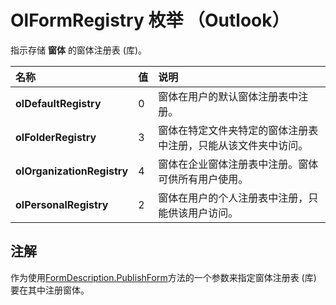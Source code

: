 
# OlFormRegistry 枚举 （Outlook）

指示存储 **窗体** 的窗体注册表 (库)。



|**名称**|**值**|**说明**|
|:-----|:-----|:-----|
|**olDefaultRegistry**|0|窗体在用户的默认窗体注册表中注册。|
|**olFolderRegistry**|3|窗体在特定文件夹特定的窗体注册表中注册，只能从该文件夹中访问。|
|**olOrganizationRegistry**|4|窗体在企业窗体注册表中注册。窗体可供所有用户使用。|
|**olPersonalRegistry**|2|窗体在用户的个人注册表中注册，只能供该用户访问。|

## 注解

作为使用[FormDescription.PublishForm](2040736a-4be0-90c4-0dfc-20c6ee4eb305.md)方法的一个参数来指定窗体注册表 (库) 要在其中注册窗体。

